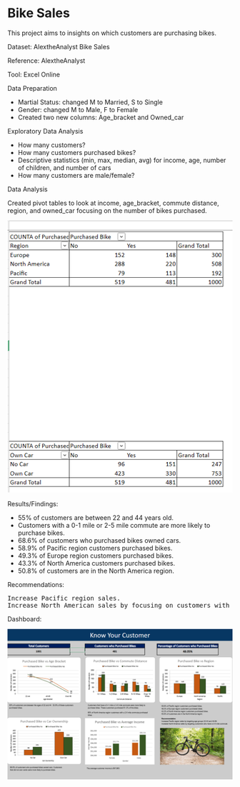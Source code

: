 # Bike Sales

This project aims to insights on which customers are purchasing bikes.

Dataset:  AlextheAnalyst Bike Sales

Reference:  AlextheAnalyst

Tool:  Excel Online

Data Preparation
* Martial Status:  changed M to Married, S to Single
* Gender: changed M to Male, F to Female
* Created two new columns:  Age_bracket and Owned_car

Exploratory Data Analysis

* How many customers?
* How many customers purchased bikes?
* Descriptive statistics (min, max, median, avg) for income, age, number of children, and number of cars
* How many customers are male/female?

Data Analysis
<p>Created pivot tables to look at income, age_bracket, commute distance, region, and owned_car focusing on the number of bikes purchased.</p>

![Pivot](https://github.com/Sarah269/glowing-dollop/blob/main/Bike%20Sales/Bike%20Pivot%20Table.png)

Results/Findings:
* 55% of customers are between 22 and 44 years old.
* Customers with a 0-1 mile or 2-5 mile commute are more likely to purchase bikes.
* 68.6% of customers who purchased bikes owned cars.
* 58.9% of Pacific region customers purchased bikes.
* 49.3% of Europe region customers purchased bikes.
* 43.3% of North America customers purchased bikes.
* 50.8% of customers are in the North America region.


Recommendations:
<pre>Increase Pacific region sales.
Increase North American sales by focusing on customers with a 2-5 mile commute.</pre>


Dashboard:

![Dashboard](https://github.com/Sarah269/glowing-dollop/blob/main/Bike%20Sales/Bike%20Customers.png)
